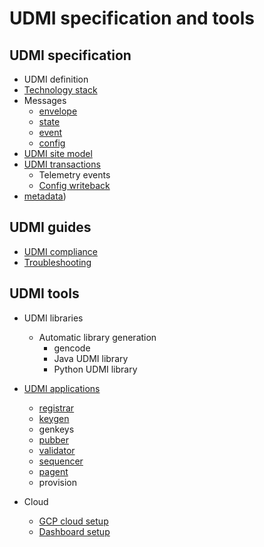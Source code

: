 # UDMI specification and tools

## UDMI specification

* UDMI definition
* [Technology stack](./specification/tech_stack.md)
* Messages
  * [envelope](./specification/messaging/envelope.md)
  * [state](./specification/messaging/state.md)
  * [event](./specification/messaging/event.md)
  * [config](./specification/messaging/config.md)
* [UDMI site model](./specification/site_model.md)
* [UDMI transactions](./specification/transactions/)
  * Telemetry events
  * [Config writeback](./specification/transactions/writeback.md)
* [metadata](./specification/metadata.md))

## UDMI guides

* [UDMI compliance](./guides/compliance.md)
* [Troubleshooting](./guides/troubleshooting.md)

## UDMI tools

* UDMI libraries

  * Automatic library generation
    * gencode
    * Java UDMI library
    * Python UDMI library

* [UDMI applications](./tools/applications)
  * [registrar](./tools/applications/registrar.md)
  * [keygen](./tools/applications/keygen.md)
  * genkeys
  * [pubber](./tools/applications/pubber.md)
  * [validator](./tools/applications/validator.md)
  * [sequencer](./tools/applications/sequencer.md)
  * [pagent](./tools/applications/pagent.md)
  * provision

* Cloud
  * [GCP cloud setup](./tools/cloud/cloud_setup.md)
  * [Dashboard setup](./tools/cloud/dashboard.md)
